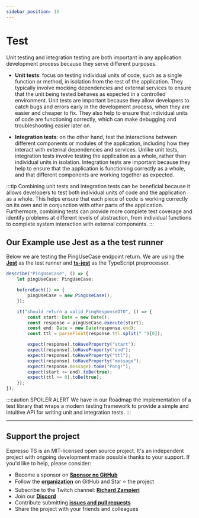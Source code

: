 ```yaml
---
sidebar_position: 15
---
```


# Test

Unit testing and integration testing are both important in any application development process because they serve different purposes.

- **Unit tests**:  focus on testing individual units of code, such as a single function or method, in isolation from the rest of the application. They typically involve mocking dependencies and external services to ensure that the unit being tested behaves as expected in a controlled environment. Unit tests are important because they allow developers to catch bugs and errors early in the development process, when they are easier and cheaper to fix. They also help to ensure that individual units of code are functioning correctly, which can make debugging and troubleshooting easier later on.

- **Integration tests**: on the other hand, test the interactions between different components or modules of the application, including how they interact with external dependencies and services. Unlike unit tests, integration tests involve testing the application as a whole, rather than individual units in isolation. Integration tests are important because they help to ensure that the application is functioning correctly as a whole, and that different components are working together as expected.

:::tip
Combining unit tests and integration tests can be beneficial because it allows developers to test both individual units of code and the application as a whole. This helps ensure that each piece of code is working correctly on its own and in conjunction with other parts of the application. Furthermore, combining tests can provide more complete test coverage and identify problems at different levels of abstraction, from individual functions to complete system interaction with external components.
:::

## Our Example use Jest as a the test runner

Below we are testing the PingUseCase endpoint return. We are using the **[Jest](https://jestjs.io/)** as the test runner and **[ts-jest](https://www.npmjs.com/package/ts-jest)** as the TypeScript preprocessor.

```typescript
describe("PingUseCase", () => {
    let pingUseCase: PingUseCase;

    beforeEach(() => {
        pingUseCase = new PingUseCase();
    });

    it("should return a valid PingResponseDTO", () => {
        const start: Date = new Date();
        const response = pingUseCase.execute(start);
        const end: Date = new Date(response.end);
        const ttl = parseFloat(response.ttl.split(" ")[0]);

        expect(response).toHaveProperty("start");
        expect(response).toHaveProperty("end");
        expect(response).toHaveProperty("ttl");
        expect(response).toHaveProperty("message");
        expect(response.message).toBe("Pong!");
        expect(start <= end).toBe(true);
        expect(ttl >= 0).toBe(true);
    });
});
```

:::caution SPOILER ALERT
We have in our Roadmap the implementation of a test library that wraps a modern testing framework to provide a simple and intuitive API for writing unit and integration tests.
:::

---

## Support the project

Expresso TS is an MIT-licensed open source project. It's an independent project with ongoing development made possible thanks to your support. If you'd like to help, please consider:

- Become a sponsor on **[Sponsor no GitHub](https://github.com/sponsors/expressots)**
- Follow the **[organization](https://github.com/expressots)** on GitHub and Star ⭐ the project
- Subscribe to the Twitch channel: **[Richard Zampieri](https://www.twitch.tv/richardzampieri)**
- Join our **[Discord](https://discord.com/invite/PyPJfGK)**
- Contribute submitting **[issues and pull requests](https://github.com/expressots/expressots/issues/new/choose)**
- Share the project with your friends and colleagues